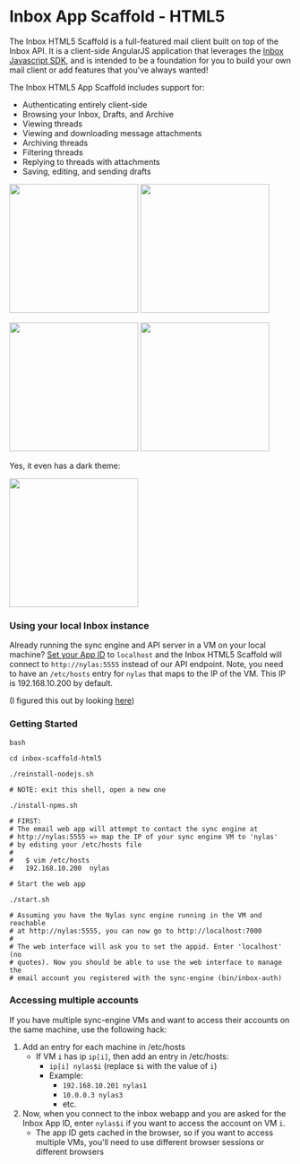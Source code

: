 Inbox App Scaffold - HTML5
========

The Inbox HTML5 Scaffold is a full-featured mail client built on top of the Inbox API. It is a client-side AngularJS application that leverages the [Inbox Javascript SDK](https://github.com/inboxapp/inbox.js), and is intended to be a foundation for you to build your own mail client or add features that you've always wanted!

The Inbox HTML5 App Scaffold includes support for:

- Authenticating entirely client-side
- Browsing your Inbox, Drafts, and Archive
- Viewing threads
- Viewing and downloading message attachments
- Archiving threads
- Filtering threads
- Replying to threads with attachments
- Saving, editing, and sending drafts

<a href="https://raw.githubusercontent.com/inboxapp/inbox-scaffold-html5/master/screenshots/screenshot_threads.png"><img src="https://raw.githubusercontent.com/inboxapp/inbox-scaffold-html5/master/screenshots/screenshot_threads.png" height="230" /></a>
<a href="://raw.githubusercontent.com/inboxapp/inbox-scaffold-html5/master/screenshots/screenshot_thread.png"><img src="https://raw.githubusercontent.com/inboxapp/inbox-scaffold-html5/master/screenshots/screenshot_thread.png" height="230" /></a>

<a href="https://raw.githubusercontent.com/inboxapp/inbox-scaffold-html5/master/screenshots/screenshot_reply.png"><img src="https://raw.githubusercontent.com/inboxapp/inbox-scaffold-html5/master/screenshots/screenshot_reply.png" height="230" /></a>
<a href="://raw.githubusercontent.com/inboxapp/inbox-scaffold-html5/master/screenshots/screenshot_compose.png"><img src="https://raw.githubusercontent.com/inboxapp/inbox-scaffold-html5/master/screenshots/screenshot_compose.png" height="230" /></a>

Yes, it even has a dark theme:

<a href="https://raw.githubusercontent.com/inboxapp/inbox-scaffold-html5/master/screenshots/screenshot_dark_theme.png"><img src="https://raw.githubusercontent.com/inboxapp/inbox-scaffold-html5/master/screenshots/screenshot_dark_theme.png" height="230" /></a>


### Using your local Inbox instance

Already running the sync engine and API server in a VM on your local machine?  [Set your App ID](http://inboxapp.github.io/inbox-scaffold-html5/set-app-id.html) to `localhost` and the Inbox HTML5 Scaffold will connect to `http://nylas:5555` instead of our API endpoint. Note, you need to have an `/etc/hosts` entry for
`nylas` that maps to the IP of the VM. This IP is 192.168.10.200 by default.

(I figured this out by looking [here](https://github.com/nylas/inbox-scaffold-html5/commit/708afdb061bc228883c31f37c71ba6c5a9c185cd))

### Getting Started

    bash

    cd inbox-scaffold-html5

    ./reinstall-nodejs.sh

    # NOTE: exit this shell, open a new one

    ./install-npms.sh

    # FIRST:
    # The email web app will attempt to contact the sync engine at 
    # http://nylas:5555 => map the IP of your sync engine VM to 'nylas' 
    # by editing your /etc/hosts file
    #
    #   $ vim /etc/hosts
    #   192.168.10.200  nylas

    # Start the web app

    ./start.sh

    # Assuming you have the Nylas sync engine running in the VM and reachable
    # at http://nylas:5555, you can now go to http://localhost:7000
    #
    # The web interface will ask you to set the appid. Enter 'localhost' (no
    # quotes). Now you should be able to use the web interface to manage the 
    # email account you registered with the sync-engine (bin/inbox-auth)

### Accessing multiple accounts

If you have multiple sync-engine VMs and want to access their accounts on the
same machine, use the following hack:

 1. Add an entry for each machine in /etc/hosts
    - If VM `i` has ip `ip[i]`, then add an entry in /etc/hosts:
      + `ip[i] nylas$i` (replace `$i` with the value of `i`)
      +  Example: 
          - `192.168.10.201 nylas1`
          - `10.0.0.3 nylas3`
          - etc.
 2. Now, when you connect to the inbox webapp and you are asked for the Inbox
    App ID, enter `nylas$i` if you want to access the account on VM `i`.
    - The app ID gets cached in the browser, so if you want to access multiple
      VMs, you'll need to use different browser sessions or different browsers


